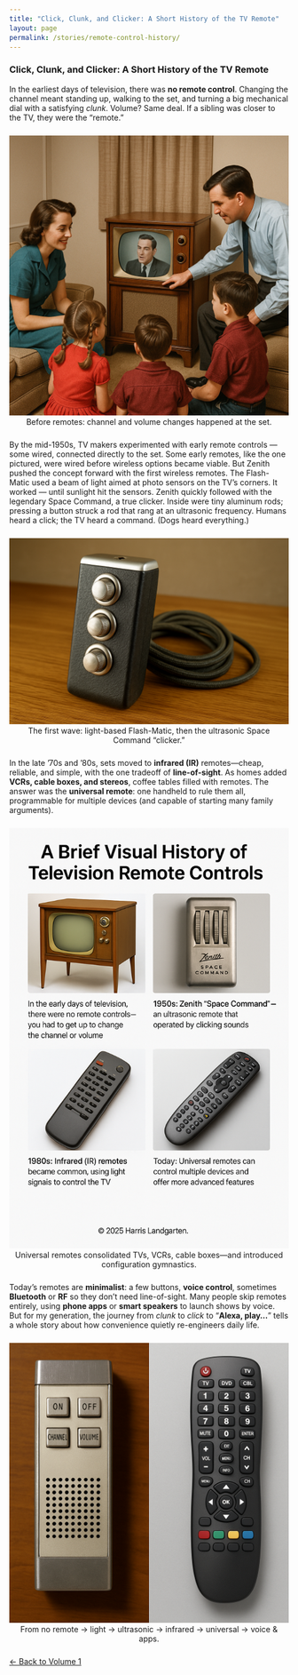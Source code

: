 ```yaml
---
title: "Click, Clunk, and Clicker: A Short History of the TV Remote"
layout: page
permalink: /stories/remote-control-history/
---
```


### Click, Clunk, and Clicker: A Short History of the TV Remote

In the earliest days of television, there was **no remote control**. Changing the channel meant standing up, walking to the set, and turning a big mechanical dial with a satisfying *clunk*. Volume? Same deal. If a sibling was closer to the TV, they were the “remote.”

<figure style="text-align:center; margin: 1.5rem auto; max-width: 780px;">
  <img src="/assets/images/remote-1950s-family.png" alt="1950s family watching TV—no remote control exists yet" class="responsive-img" />
  <figcaption>Before remotes: channel and volume changes happened at the set.</figcaption>
</figure>

By the mid-1950s, TV makers experimented with early remote controls — some wired, connected directly to the set. Some early remotes, like the one pictured, were wired before wireless options became viable. But Zenith pushed the concept forward with the first wireless remotes. The Flash-Matic used a beam of light aimed at photo sensors on the TV’s corners. It worked — until sunlight hit the sensors. Zenith quickly followed with the legendary Space Command, a true clicker. Inside were tiny aluminum rods; pressing a button struck a rod that rang at an ultrasonic frequency. Humans heard a click; the TV heard a command. (Dogs heard everything.)

<figure style="text-align:center; margin: 1.5rem auto; max-width: 780px;">
  <img src="/assets/images/remote-zenith-clicker.png" alt="Zenith Space Command mechanical ultrasonic remote compared with a photo-sensor early remote" class="responsive-img" />
  <figcaption>The first wave: light-based Flash-Matic, then the ultrasonic Space Command “clicker.”</figcaption>
</figure>

In the late ’70s and ’80s, sets moved to **infrared (IR)** remotes—cheap, reliable, and simple, with the one tradeoff of **line-of-sight**. As homes added **VCRs, cable boxes, and stereos**, coffee tables filled with remotes. The answer was the **universal remote**: one handheld to rule them all, programmable for multiple devices (and capable of starting many family arguments).

<figure style="text-align:center; margin: 1.5rem auto; max-width: 780px;">
  <img src="/assets/images/remote-1980s-universal.png" alt="1980s universal remote with many buttons" class="responsive-img" />
  <figcaption>Universal remotes consolidated TVs, VCRs, cable boxes—and introduced configuration gymnastics.</figcaption>
</figure>

Today’s remotes are **minimalist**: a few buttons, **voice control**, sometimes **Bluetooth** or **RF** so they don’t need line-of-sight. Many people skip remotes entirely, using **phone apps** or **smart speakers** to launch shows by voice. But for my generation, the journey from *clunk* to *click* to “**Alexa, play…**” tells a whole story about how convenience quietly re-engineers daily life.

<figure style="text-align:center; margin: 1.5rem auto; max-width: 920px;">
  <img src="/assets/images/remote-modern-timeline.png" alt="Timeline from no remote to light, ultrasonic clicker, infrared universal remotes, and modern voice control" class="responsive-img" />
  <figcaption>From no remote → light → ultrasonic → infrared → universal → voice & apps.</figcaption>
</figure>
<a href="/volumes/volume1/#from-remote" class="btn">← Back to Volume 1</a>